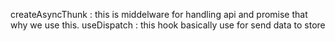 createAsyncThunk : this is middelware for handling api and promise that why we use this.
useDispatch : this hook basically use for send data to store

